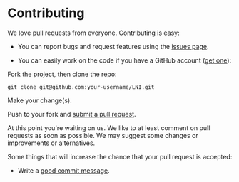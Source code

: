 # Contributing

We love pull requests from everyone. Contributing is easy:

* You can report bugs and request features using the [issues page][issues].

[issues]: https://github.com/gi-ev/lni/issues

* You can easily work on the code if you have a GitHub account ([get one][github]):

[github]: https://github.com/join

Fork the project, then clone the repo:

    git clone git@github.com:your-username/LNI.git

Make your change(s).

Push to your fork and [submit a pull request][pr].

[pr]: https://github.com/gi-ev/lni/compare/

At this point you're waiting on us. We like to at least comment on pull requests
as soon as possible. We may suggest some changes or improvements or alternatives.

Some things that will increase the chance that your pull request is accepted:

* Write a [good commit message][commit].

[commit]: http://tbaggery.com/2008/04/19/a-note-about-git-commit-messages.html